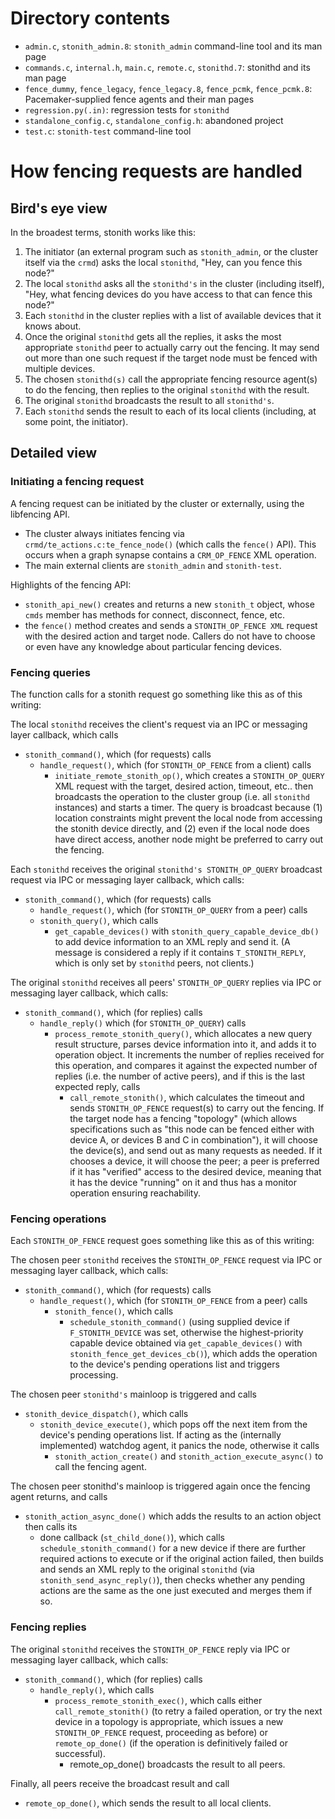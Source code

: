 # Directory contents

* `admin.c`, `stonith_admin.8`: `stonith_admin` command-line tool and its man
  page
* `commands.c`, `internal.h`, `main.c`, `remote.c`, `stonithd.7`: stonithd and
  its man page
* `fence_dummy`, `fence_legacy`, `fence_legacy.8`, `fence_pcmk`,
  `fence_pcmk.8`: Pacemaker-supplied fence agents and their man pages
* `regression.py(.in)`: regression tests for `stonithd`
* `standalone_config.c`, `standalone_config.h`: abandoned project
* `test.c`: `stonith-test` command-line tool

# How fencing requests are handled

## Bird's eye view

In the broadest terms, stonith works like this:

1. The initiator (an external program such as `stonith_admin`, or the cluster
   itself via the `crmd`) asks the local `stonithd`, "Hey, can you fence this
   node?"
1. The local `stonithd` asks all the `stonithd's` in the cluster (including
   itself), "Hey, what fencing devices do you have access to that can fence
   this node?"
1. Each `stonithd` in the cluster replies with a list of available devices that
   it knows about.
1. Once the original `stonithd` gets all the replies, it asks the most
   appropriate `stonithd` peer to actually carry out the fencing. It may send
   out more than one such request if the target node must be fenced with
   multiple devices.
1. The chosen `stonithd(s)` call the appropriate fencing resource agent(s) to
   do the fencing, then replies to the original `stonithd` with the result.
1. The original `stonithd` broadcasts the result to all `stonithd's`.
1. Each `stonithd` sends the result to each of its local clients (including, at
   some point, the initiator).

## Detailed view

### Initiating a fencing request

A fencing request can be initiated by the cluster or externally, using the
libfencing API.

* The cluster always initiates fencing via `crmd/te_actions.c:te_fence_node()`
  (which calls the `fence()` API). This occurs when a graph synapse contains a
  `CRM_OP_FENCE` XML operation.
* The main external clients are `stonith_admin` and `stonith-test`.

Highlights of the fencing API:
* `stonith_api_new()` creates and returns a new `stonith_t` object, whose
  `cmds` member has methods for connect, disconnect, fence, etc.
* the `fence()` method creates and sends a `STONITH_OP_FENCE XML` request with
  the desired action and target node. Callers do not have to choose or even
  have any knowledge about particular fencing devices.

### Fencing queries

The function calls for a stonith request go something like this as of this writing:

The local `stonithd` receives the client's request via an IPC or messaging
layer callback, which calls
* `stonith_command()`, which (for requests) calls
  * `handle_request()`, which (for `STONITH_OP_FENCE` from a client) calls
    * `initiate_remote_stonith_op()`, which creates a `STONITH_OP_QUERY` XML
      request with the target, desired action, timeout, etc.. then broadcasts
      the operation to the cluster group (i.e. all `stonithd` instances) and
      starts a timer. The query is broadcast because (1) location constraints
      might prevent the local node from accessing the stonith device directly,
      and (2) even if the local node does have direct access, another node
      might be preferred to carry out the fencing.

Each `stonithd` receives the original `stonithd's STONITH_OP_QUERY` broadcast
request via IPC or messaging layer callback, which calls:
* `stonith_command()`, which (for requests) calls
  *  `handle_request()`, which (for `STONITH_OP_QUERY` from a peer) calls
    * `stonith_query()`, which calls
      * `get_capable_devices()` with `stonith_query_capable_device_db()` to add
        device information to an XML reply and send it. (A message is
	considered a reply if it contains `T_STONITH_REPLY`, which is only set
        by `stonithd` peers, not clients.)

The original `stonithd` receives all peers' `STONITH_OP_QUERY` replies via IPC
or messaging layer callback, which calls:
* `stonith_command()`, which (for replies) calls
  * `handle_reply()` which (for `STONITH_OP_QUERY`) calls
    * `process_remote_stonith_query()`, which allocates a new query result
      structure, parses device information into it, and adds it to operation
      object. It increments the number of replies received for this operation,
      and compares it against the expected number of replies (i.e. the number
      of active peers), and if this is the last expected reply, calls
      * `call_remote_stonith()`, which calculates the timeout and sends
        `STONITH_OP_FENCE` request(s) to carry out the fencing. If the target
	node has a fencing "topology" (which allows specifications such as
	"this node can be fenced either with device A, or devices B and C in
	combination"), it will choose the device(s), and send out as many
	requests as needed. If it chooses a device, it will choose the peer; a
	peer is preferred if it has "verified" access to the desired device,
	meaning that it has the device "running" on it and thus has a monitor
        operation ensuring reachability.

### Fencing operations

Each `STONITH_OP_FENCE` request goes something like this as of this writing:

The chosen peer `stonithd` receives the `STONITH_OP_FENCE` request via IPC or
messaging layer callback, which calls:
* `stonith_command()`, which (for requests) calls
  * `handle_request()`, which (for `STONITH_OP_FENCE` from a peer) calls
    * `stonith_fence()`, which calls
      * `schedule_stonith_command()` (using supplied device if
        `F_STONITH_DEVICE` was set, otherwise the highest-priority capable
	device obtained via `get_capable_devices()` with
	`stonith_fence_get_devices_cb()`), which adds the operation to the
        device's pending operations list and triggers processing.

The chosen peer `stonithd's` mainloop is triggered and calls
* `stonith_device_dispatch()`, which calls
  * `stonith_device_execute()`, which pops off the next item from the device's
    pending operations list. If acting as the (internally implemented) watchdog
    agent, it panics the node, otherwise it calls
    * `stonith_action_create()` and `stonith_action_execute_async()` to call the fencing agent.

The chosen peer stonithd's mainloop is triggered again once the fencing agent returns, and calls
* `stonith_action_async_done()` which adds the results to an action object then calls its
  * done callback (`st_child_done()`), which calls `schedule_stonith_command()`
    for a new device if there are further required actions to execute or if the
    original action failed, then builds and sends an XML reply to the original
    `stonithd` (via `stonith_send_async_reply()`), then checks whether any
    pending actions are the same as the one just executed and merges them if so.

### Fencing replies

The original `stonithd` receives the `STONITH_OP_FENCE` reply via IPC or
messaging layer callback, which calls:
* `stonith_command()`, which (for replies) calls
  * `handle_reply()`, which calls
    * `process_remote_stonith_exec()`, which calls either
      `call_remote_stonith()` (to retry a failed operation, or try the next
       device in a topology is appropriate, which issues a new
      `STONITH_OP_FENCE` request, proceeding as before) or `remote_op_done()`
      (if the operation is definitively failed or successful).
      * remote_op_done() broadcasts the result to all peers.

Finally, all peers receive the broadcast result and call
* `remote_op_done()`, which sends the result to all local clients.
